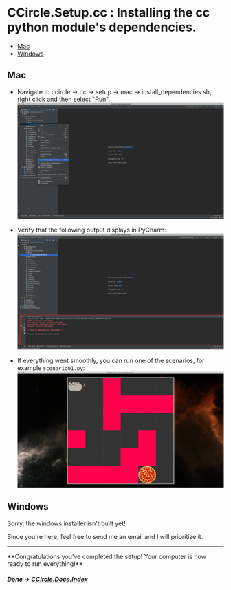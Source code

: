 # CCircle.Setup.cc : Installing the cc python module's dependencies.

* [Mac](#Mac)
* [Windows](#Windows)

## Mac
* Navigate to ccircle -> cc -> setup -> mac -> install_dependencies.sh, right click and then select "Run". 
    ![ccircle_module_1](image/cc_deps_1.png)
* Verify that the following output displays in PyCharm:
    ![ccircle_module_2](image/cc_deps_2.png)

* If everything went smoothly, you can run one of the scenarios, for example `scenario01.py`:
    ![scenario01_easy](../../screenshots/scenario01_easy.png)
    
## Windows
Sorry, the windows installer isn't built yet!

Since you're here, feel free to send me an email and I will prioritize it.

<hr>
**Congratulations you've completed the setup! Your computer is now ready to run everything!**

##### Done -> [CCircle.Docs.Index](../../index.md)
